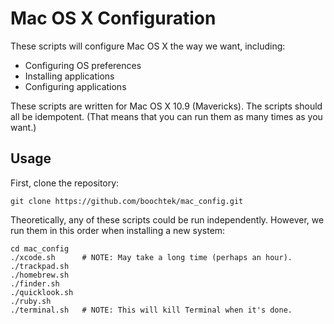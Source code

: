 Mac OS X Configuration
======================

These scripts will configure Mac OS X the way we want, including:

  * Configuring OS preferences
  * Installing applications
  * Configuring applications

These scripts are written for Mac OS X 10.9 (Mavericks).
The scripts should all be idempotent.
(That means that you can run them as many times as you want.)


Usage
-----

First, clone the repository:

~~~ shell
git clone https://github.com/boochtek/mac_config.git
~~~

Theoretically, any of these scripts could be run independently.
However, we run them in this order when installing a new system:

~~~ shell
cd mac_config
./xcode.sh      # NOTE: May take a long time (perhaps an hour).
./trackpad.sh
./homebrew.sh
./finder.sh
./quicklook.sh
./ruby.sh
./terminal.sh   # NOTE: This will kill Terminal when it's done.
~~~
